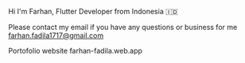 Hi I'm Farhan, Flutter Developer from Indonesia 🇮🇩

Please contact my email if you have any questions or business for me farhan.fadila1717@gmail.com

Portofolio website farhan-fadila.web.app
